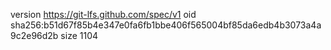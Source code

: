 version https://git-lfs.github.com/spec/v1
oid sha256:b51d67f85b4e347e0fa6fb1bbe406f565004bf85da6edb4b3073a4a9c2e96d2b
size 1104
